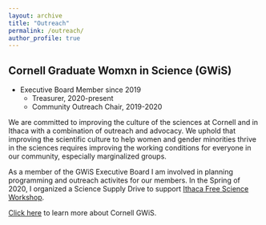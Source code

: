 ```yaml
---
layout: archive
title: "Outreach"
permalink: /outreach/
author_profile: true
---
```


## Cornell Graduate Womxn in Science (GWiS)
* Executive Board Member since 2019
  * Treasurer, 2020-present 
  * Community Outreach Chair, 2019-2020
  
We are committed to improving the culture of the sciences at Cornell and in Ithaca with a combination of outreach and advocacy. We uphold that improving the scientific culture to help women and gender minorities thrive in the sciences requires improving the working conditions for everyone in our community, especially marginalized groups.

As a member of the GWiS Executive Board I am involved in planning programming and outreach activites for our members. In the Spring of 2020, I organized a Science Supply Drive to support [Ithaca Free Science Workshop](http://www.freescienceworkshop.org/).

[Click here](https://gwiscornell.wordpress.com/) to learn more about Cornell GWiS. 
